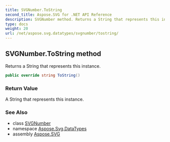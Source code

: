 ```yaml
---
title: SVGNumber.ToString
second_title: Aspose.SVG for .NET API Reference
description: SVGNumber method. Returns a String that represents this instance
type: docs
weight: 20
url: /net/aspose.svg.datatypes/svgnumber/tostring/
---
```

## SVGNumber.ToString method

Returns a String that represents this instance.

```csharp
public override string ToString()
```

### Return Value

A String that represents this instance.

### See Also

* class [SVGNumber](../)
* namespace [Aspose.Svg.DataTypes](../../svgnumber/)
* assembly [Aspose.SVG](../../../)
